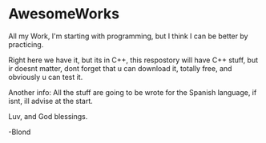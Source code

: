 # AwesomeWorks
All my Work, I'm starting with programming, but I think I can be better by practicing.

Right here we have it, but its in C++, this respostory will have C++ stuff, but ir doesnt matter, dont forget that u can download it,
totally free, and obviously u can test it.

Another info:
All the stuff are going to be wrote for the Spanish language, if isnt, ill advise at the start.

Luv, and God blessings.

-Blond
